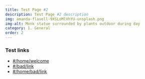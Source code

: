 ```yaml
---
title: Test Page #2
description: Test Page #2 description
img: amanda-flavell-9XSLoMlVhYU-unsplash.png
img-alt: Monk statue surrounded by plants outdoor during day
category: 1. General
order: 2
---
```


### Test links

* [#/home/welcome](#/home/welcome)
* [#/bad/link](#/bad/link)
* [#/home/bad/link](#/home/bad/link)

